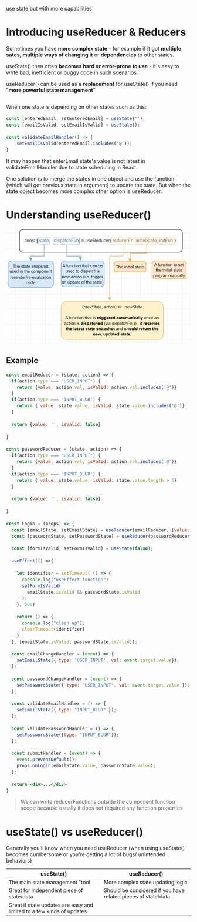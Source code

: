 use state but with more capabilities

# Introducing useReducer & Reducers

Sometimes you have **more complex state** - for example if it got **multiple sates, multiple ways of changing it** or **dependencies** to other states.

useState() then often **becomes hard or error-prone to use** - it's easy to write bad, inefficient or buggy code in such scenarios.

useReducer() can be used as a **replacement** for useState() if you need "**more powerful state management**"

## 

When one state is depending on other states such as this: 
```jsx
const [enteredEmail, setEnteredEmail] = useState('');
const [emailIsValid, setEmailIsValid] = useState();

const validateEmailHandler() => {
    setEmailIsValid(enteredEmail.includes('@'));
}
```

It may happen that enterEmail state's value is not latest in validateEmailHandler due to state scheduling in React.

One solution is to merge the states in one object and use the function (which will get previous state in argument) to update the state. But when the state object becomes more complex other option is useReducer.

# Understanding useReducer()

![useReducer](../public/images/useReducer.PNG)

## Example

```jsx
const emailReducer = (state, action) => {
  if(action.type === "USER_INPUT") {
    return {value: action.val, isValid: action.val.includes('@')}
  } 
  if(action.type === 'INPUT_BLUR') {
    return { value: state.value, isValid: state.value.includes('@')}
  }

  return {value: '', isValid: false}

}

const passwordReducer = (state, action) => {
  if(action.type === "USER_INPUT") {
    return {value: action.val, isValid: action.val.includes('@')}
  } 
  if(action.type === 'INPUT_BLUR') {
    return { value: state.value, isValid: state.value.length > 6}
  }

  return {value: '', isValid: false}

}

const Login = (props) => {
  const [emailState, setEmailState] = useReducer(emailReducer, {value: '', isValid: null})
  const [passwordState, setPasswordState] = useReducer(passwordReducer, {value: '', isValid: null})

  const [formIsValid, setFormIsValid] = useState(false);

  useEffect(() =>{

    let identifier = setTimeout( () => {
      console.log("useEffect function")
      setFormIsValid(
        emailState.isValid && passwordState.isValid
      );
    }, 500)

    return () => { 
      console.log("clean up");
      clearTimeout(identifier)
    }
  }, [emailState.isValid, passwordState.isValid]);

  const emailChangeHandler = (event) => {
    setEmailState({ type: 'USER_INPUT', val: event.target.value});
  };

  const passwordChangeHandler = (event) => {
    setPasswordState({ type: "USER_INPUT", val: event.target.value });
  };

  const validateEmailHandler = () => {
    setEmailState({ type: "INPUT_BLUR" });
  };

  const validatePasswordHandler = () => {
    setPasswordState({type: "INPUT_BLUR"});
  };

  const submitHandler = (event) => {
    event.preventDefault();
    props.onLogin(emailState.value, passwordState.value);
  };

  return <div>...</div>
}
```
> We can write reducerFunctions outside the component function scope because usually it does not required any function properties

# useState() vs useReducer()

Generally you'll know when you need useReducer (when using useState() becomes cumbersome or you're getting a lot of bugs/ unintended behaviors)

| useState() | useReducer() |
|------------|--------------|
|The main state management "tool| More complex state updating logic|
|Great for independent piece of state/data| Should be considered if you have related pieces of state/data |
|Great if state updates are easy and limited to a few kinds of updates||
